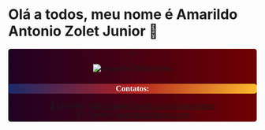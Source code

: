 # Olá a todos, meu nome é Amarildo Antonio Zolet Junior 🤚

<div style ="text-align:center;  background: #200122; /* fallback for old browsers */
  background: -webkit-linear-gradient(to right, #200122, #6f0000);
  background: linear-gradient(to right, #200122, #6f0000);border-radius:5px">>

![Amarildo GitHub stats](https://github-readme-stats.vercel.app/api?username=AmarildoZoletJunior&show_icons=true&theme=radical)
<br/>

<h3 style ="background: linear-gradient(to right, #1a2a6c, #b21f1f, #fdbb2d);border-radius:5px;text-align:center;color:white; white-space: nowrap;@import url('https://fonts.googleapis.com/css2?family=Press+Start+2P&display=swap');font-family: 'Press Start 2P', cursive;"> Contatos:</h3>

🔗 Linkedin: https://www.linkedin.com/in/amarildozj
<br>
📫 Contato: amarildozj@gmail.com
